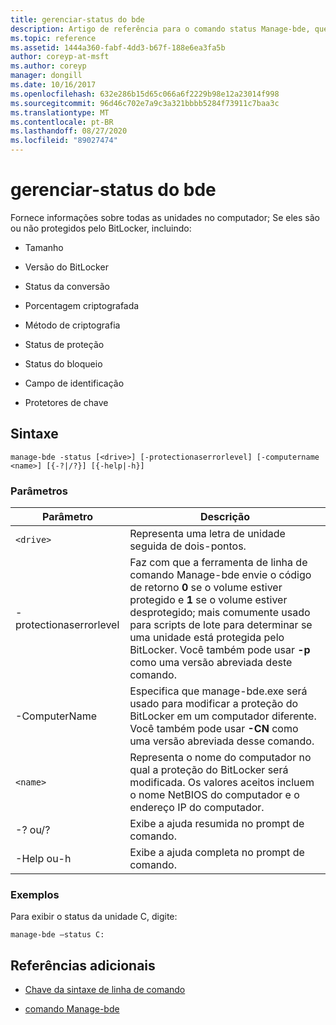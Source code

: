 ```yaml
---
title: gerenciar-status do bde
description: Artigo de referência para o comando status Manage-bde, que fornece informações sobre todas as unidades no computador, independentemente se elas estão protegidas pelo BitLocker.
ms.topic: reference
ms.assetid: 1444a360-fabf-4dd3-b67f-188e6ea3fa5b
author: coreyp-at-msft
ms.author: coreyp
manager: dongill
ms.date: 10/16/2017
ms.openlocfilehash: 632e286b15d65c066a6f2229b98e12a23014f998
ms.sourcegitcommit: 96d46c702e7a9c3a321bbbb5284f73911c7baa3c
ms.translationtype: MT
ms.contentlocale: pt-BR
ms.lasthandoff: 08/27/2020
ms.locfileid: "89027474"
---
```

# <a name="manage-bde-status"></a>gerenciar-status do bde

Fornece informações sobre todas as unidades no computador; Se eles são ou não protegidos pelo BitLocker, incluindo:

- Tamanho

- Versão do BitLocker

- Status da conversão

- Porcentagem criptografada

- Método de criptografia

- Status de proteção

- Status do bloqueio

- Campo de identificação

- Protetores de chave

## <a name="syntax"></a>Sintaxe

```
manage-bde -status [<drive>] [-protectionaserrorlevel] [-computername <name>] [{-?|/?}] [{-help|-h}]
```

### <a name="parameters"></a>Parâmetros

| Parâmetro | Descrição |
| --------- | ----------- |
| `<drive>` | Representa uma letra de unidade seguida de dois-pontos. |
| -protectionaserrorlevel | Faz com que a ferramenta de linha de comando Manage-bde envie o código de retorno **0** se o volume estiver protegido e **1** se o volume estiver desprotegido; mais comumente usado para scripts de lote para determinar se uma unidade está protegida pelo BitLocker. Você também pode usar **-p** como uma versão abreviada deste comando. |
| -ComputerName | Especifica que manage-bde.exe será usado para modificar a proteção do BitLocker em um computador diferente. Você também pode usar **-CN** como uma versão abreviada desse comando. |
| `<name>` | Representa o nome do computador no qual a proteção do BitLocker será modificada. Os valores aceitos incluem o nome NetBIOS do computador e o endereço IP do computador. |
| -? ou/? | Exibe a ajuda resumida no prompt de comando. |
| -Help ou-h | Exibe a ajuda completa no prompt de comando. |

### <a name="examples"></a>Exemplos

Para exibir o status da unidade C, digite:

```
manage-bde –status C:
```

## <a name="additional-references"></a>Referências adicionais

- [Chave da sintaxe de linha de comando](command-line-syntax-key.md)

- [comando Manage-bde](manage-bde.md)

